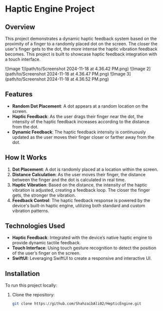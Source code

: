 # Haptic Engine Project

## Overview

This project demonstrates a dynamic haptic feedback system based on the proximity of a finger to a randomly placed dot on the screen. The closer the user's finger gets to the dot, the more intense the haptic vibration feedback becomes. This project is built to showcase haptic feedback integration with a touch interface.

![Image 1](path/to/Screenshot 2024-11-18 at 4.36.42 PM.png)
![Image 2](path/to/Screenshot 2024-11-18 at 4.36.47 PM.png)
![Image 3](path/to/Screenshot 2024-11-18 at 4.36.52 PM.png)


## Features

- **Random Dot Placement**: A dot appears at a random location on the screen.
- **Haptic Feedback**: As the user drags their finger near the dot, the intensity of the haptic feedback increases according to the distance from the dot.
- **Dynamic Feedback**: The haptic feedback intensity is continuously updated as the user moves their finger closer or farther away from the dot.

## How It Works

1. **Dot Placement**: A dot is randomly placed at a location within the screen.
2. **Distance Calculation**: As the user moves their finger, the distance between the finger and the dot is calculated in real time.
3. **Haptic Vibration**: Based on the distance, the intensity of the haptic vibration is adjusted, creating a feedback loop. The closer the finger gets, the stronger the vibration.
4. **Feedback Control**: The haptic feedback response is powered by the device's built-in haptic engine, utilizing both standard and custom vibration patterns.

## Technologies Used

- **Haptic Feedback**: Integrated with the device’s native haptic engine to provide dynamic tactile feedback.
- **Touch Interface**: Using touch gesture recognition to detect the position of the user’s finger on the screen.
- **SwiftUI**: Leveraging SwiftUI to create a responsive and interactive UI.


## Installation

To run this project locally:

1. Clone the repository:
   ```bash
   git clone https://github.com/ShahzaibAli02/HepticEngine.git
